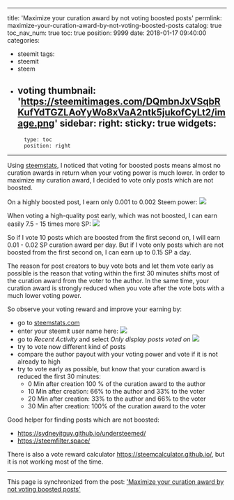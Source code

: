 
---
title: 'Maximize your curation award by not voting boosted posts'
permlink: maximize-your-curation-award-by-not-voting-boosted-posts
catalog: true
toc_nav_num: true
toc: true
position: 9999
date: 2018-01-17 09:40:00
categories:
- steemit
tags:
- steemit
- steem
- voting
thumbnail: 'https://steemitimages.com/DQmbnJxVSqbRKufYdTGZLAoYyWo8xVaA2ntk5jukofCyLt2/image.png'
sidebar:
    right:
        sticky: true
widgets:
    -
        type: toc
        position: right
---


Using [steemstats](https://steemstats.com), I noticed that voting for boosted posts means almost no curation awards in return when your voting power is much lower. In order to maximize my curation award, I decided to vote only posts which are not boosted.

On a highly boosted post, I earn only 0.001 to 0.002 Steem power:
![](https://steemitimages.com/DQmbnJxVSqbRKufYdTGZLAoYyWo8xVaA2ntk5jukofCyLt2/image.png)

When voting a high-quality post early, which was not boosted, I can earn easily  7.5 - 15 times more SP:
![](https://steemitimages.com/DQmNm6rGXKU6Wmjb999qpubPy42NMbf1B9tTSu22kHJVyfk/image.png)

So if I vote 10 posts which are boosted from the first second on, I will earn 0.01 - 0.02 SP curation award per day.
But if I vote only posts which are not boosted from the first second on, I can earn up to 0.15 SP a day.

The reason for post creators to buy vote bots and let them vote early as possible is the reason that voting within the first 30 minutes shifts most of the curation award from the voter to the author. In the same time, your curation award is strongly reduced when you vote after the vote bots with a much lower voting power.

So observe your voting reward and improve your earning by:
* go to [steemstats.com](https://steemstats.com)
* enter your steemit user name here: ![](https://steemitimages.com/DQmWGHKq46qd8owMBTyfHnefCMKgtwWMkVZ85iT1rPsHPFu/image.png)
* go to _Recent Activity_ and select _Only display posts voted on_
![](https://steemitimages.com/DQmVpNiAXUkAmHnRZkhQue1VNSGhEXzmsmbtAhNfJuM8NSh/image.png)
* try to vote now different kind of posts
* compare the author payout with your voting power and vote if it is not already to high
* try to vote early as possible, but know that your curation award is reduced the first 30 minutes:
  * 0 Min after creation 100 % of the curation award to the author 
   * 10 Min after creation: 66% to the author and 33% to the voter
   * 20 Min after creation: 33% to the author and 66% to the voter
   * 30 Min after creation: 100% of the curation award to the voter


Good helper for finding posts which are not boosted:
* https://sydneyitguy.github.io/understeemed/
* https://steemfilter.space/

There is also a vote reward calculator https://steemcalculator.github.io/, but it is not working most of the time.

- - -

This page is synchronized from the post: ['Maximize your curation award by not voting boosted posts'](https://steemit.com/@holger80/maximize-your-curation-award-by-not-voting-boosted-posts)
